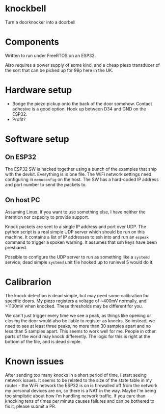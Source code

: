 # knockbell
Turn a doorknocker into a doorbell


# Components
Written to run under FreeRTOS on an ESP32.

Also requires a power supply of some kind, and a cheap piezo transducer of the sort that can be picked up for 99p here in the UK.


# Hardware setup

* Bodge the piezo pickup onto the back of the door somehow. Contact adhesive is a good option. Hook up between D34 and GND on the ESP32.
* Profit?

# Software setup

## On ESP32

The ESP32 SW is hacked together using a bunch of the examples that ship with the devkit. Everything is in one file. The WiFi network settings need configuring in `menuconfig` on the host. The SW has a hard-coded IP address and port number to send the packets to.

## On host PC

Assuming Linux. If you want to use something else, I have neither the intention nor capacity to provide support.

Knock packets are sent to a single IP address and port over UDP. The python script is a real simple UDP server which should be run on this machine. It contains a list of IP addresses to ssh into and run an `espeak` command to trigger a spoken warning. It assumes that ssh keys have been preshared.

Possible to configure the UDP server to run as something like a `systemd` service; dead simple `systemd` unit file hooked up to runlevel 5 would do it.

# Calibrarion

The knock detection is dead simple, but may need some calibration for specific doors. My piezo registers a voltage of ~400mV normally, and >1100mV when knocked. These thresholds may be different for you.

We can't just trigger every time we see a peak, as things like opening or closing the door would also be liable to register as knocks. So instead, we need to see at least three peaks, no more than 30 samples apart and no less than 5 samples apart. This seems to work well for me. People in other parts of the world may knock differently. The logic for this is right at the bottom of the file, and is dead simple.

# Known issues

After sending too many knocks in a short period of time, I start seeing network issues. It seems to be related to the size of the state table in my router - the WiFi network the ESP32 is on is firewalled off from the network  my personal devices are on, so there is a NAT in the way. Maybe I'm being too simplistic about how I'm handling network traffic. If you care than knocking tens of times per minute causes failures and can be bothered to fix it, please submit a PR.
